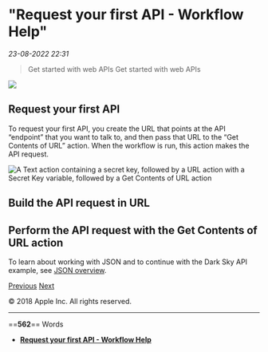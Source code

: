 # "Request your first API - Workflow Help"

*23-08-2022 22:31* 

> Get started with web APIs
Get started with web APIs

![](https://help.apple.com/workflow/en.lproj/GlobalArt/AppIconDefault_Workflow.png)

## Request your first API

To request your first API, you create the URL that points at the API “endpoint” that you want to talk to, and then pass that URL to the “Get Contents of URL” action. When the workflow is run, this action makes the API request.

![A Text action containing a secret key, followed by a URL action with a Secret Key variable, followed by a Get Contents of URL action](https://help.apple.com/workflow/en.lproj/Art/S0246_DarkSkyExample01.png)

## Build the API request in URL

## Perform the API request with the Get Contents of URL action

To learn about working with JSON and to continue with the Dark Sky API example, see [JSON overview](https://help.apple.com/workflow/#/apd0f2e057df).

[Previous](https://help.apple.com/workflow/#/apdab3bb9a7e) [Next](https://help.apple.com/workflow/#/apd0f2e057df)

© 2018 Apple Inc. All rights reserved.
***

==**562**== Words

- **[Request your first API - Workflow Help](https://help.apple.com/workflow/#/apd58d46713f)**